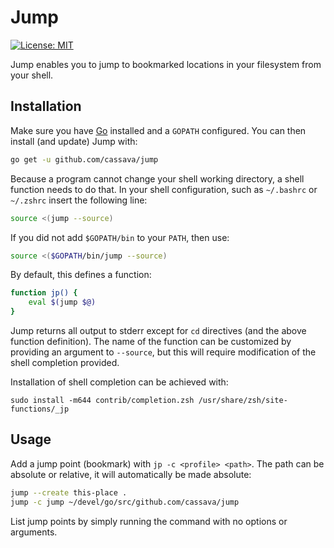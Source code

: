 Jump
====

[![License: MIT](http://img.shields.io/badge/license-MIT-red.svg?style=flat-square)](http://opensource.org/licenses/MIT)

Jump enables you to jump to bookmarked locations in your filesystem from your
shell.

## Installation
Make sure you have [Go](http://golang.org) installed and a `GOPATH` configured.
You can then install (and update) Jump with:

```sh
go get -u github.com/cassava/jump
```

Because a program cannot change your shell working directory, a shell function
needs to do that. In your shell configuration, such as `~/.bashrc` or `~/.zshrc`
insert the following line:

```sh
source <(jump --source)
````

If you did not add `$GOPATH/bin` to your `PATH`, then use:

```sh
source <($GOPATH/bin/jump --source)
```

By default, this defines a function:

```sh
function jp() {
    eval $(jump $@)
}
```

Jump returns all output to stderr except for `cd` directives (and the above
function definition). The name of the function can be customized by providing an
argument to `--source`, but this will require modification of the shell completion provided.

Installation of shell completion can be achieved with:

```
sudo install -m644 contrib/completion.zsh /usr/share/zsh/site-functions/_jp
```

## Usage

Add a jump point (bookmark) with `jp -c <profile> <path>`. The path can be
absolute or relative, it will automatically be made absolute:

```sh
jump --create this-place .
jump -c jump ~/devel/go/src/github.com/cassava/jump
```

List jump points by simply running the command with no options or arguments.
